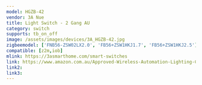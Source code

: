 ```yaml
---
model: HGZB-42
vendor: 3A Nue
title: Light Switch - 2 Gang AU
category: switch
supports: tb_on_off
image: /assets/images/devices/3A_HGZB-42.jpg
zigbeemodel: ['FNB56-ZSW02LX2.0', 'FB56+ZSW1HKJ1.7', 'FB56+ZSW1HKJ2.5']
compatible: [z2m,iob]
mlink: https://3asmarthome.com/smart-switches
link: https://www.amazon.com.au/Approved-Wireless-Automation-Lighting-Control/dp/B078LVQ8XC/
link2: 
link3: 
---
```




